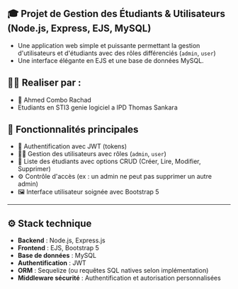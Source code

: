 ## 🎓 Projet de Gestion des Étudiants & Utilisateurs (Node.js, Express, EJS, MySQL)

- Une application web simple et puissante permettant la gestion d'utilisateurs et d'étudiants avec des rôles différenciés (`admin`, `user`)
- Une interface élégante en EJS et une base de données MySQL.

## 🧑‍💼 Realiser par :
- 👥 Ahmed Combo Rachad
- Etudiants en STI3 genie logiciel a IPD Thomas Sankara

## 📌 Fonctionnalités principales

- 🔐 Authentification avec JWT (tokens)
- 🧑‍💼 Gestion des utilisateurs avec rôles (`admin`, `user`)
- 👥 Liste des étudiants avec options CRUD (Créer, Lire, Modifier, Supprimer)
- ⚙️ Contrôle d'accès (ex : un admin ne peut pas supprimer un autre admin)
- 🖼️ Interface utilisateur soignée avec Bootstrap 5

---

## ⚙️ Stack technique

- **Backend** : Node.js, Express.js
- **Frontend** : EJS, Bootstrap 5
- **Base de données** : MySQL
- **Authentification** : JWT
- **ORM** : Sequelize (ou requêtes SQL natives selon implémentation)
- **Middleware sécurité** : Authentification et autorisation personnalisées
